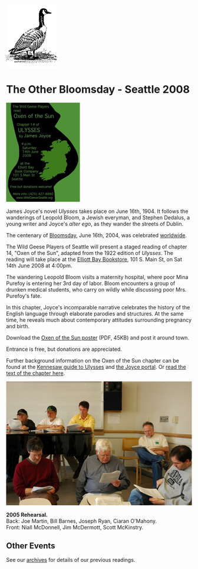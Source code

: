 [![[Goose]](../../images/goose.gif)](../../index.html)

The Other Bloomsday - Seattle 2008
==================================

[![](../../images/OxenOfTheSun.jpg)](../../posters/OxenOfTheSun.pdf "Oxen of the Sun Poster")

James Joyce's novel *Ulysses* takes place on June 16th, 1904. It follows
the wanderings of Leopold Bloom, a Jewish everyman, and Stephen Dedalus,
a young writer and Joyce's *alter ego*, as they wander the streets of
Dublin.

The centenary of [Bloomsday](http://en.wikipedia.org/wiki/Bloomsday),
June 16th, 2004, was celebrated
[worldwide](http://www.rejoycedublin2004.com "ReJoyce Dublin 2004").

The Wild Geese Players of Seattle will present a staged reading of
chapter 14, "Oxen of the Sun", adapted from the 1922 edition of
*Ulysses*. The reading will take place at the [Elliott Bay
Bookstore](http://www.elliottbaybook.com/), 101 S. Main St, on Sat 14th
June 2008 at 4:00pm.

The wandering Leopold Bloom visits a maternity hospital, where poor Mina
Purefoy is entering her 3rd day of labor. Bloom encounters a group of
drunken medical students, who carry on wildly while discussing poor Mrs.
Purefoy's fate.

In this chapter, Joyce's incomparable narrative celebrates the history
of the English language through elaborate parodies and structures. At
the same time, he reveals much about contemporary attitudes surrounding
pregnancy and birth.

Download the [Oxen of the Sun
poster](../../posters/OxenOfTheSun.pdf "Oxen of the Sun Poster") (PDF,
45KB) and post it around town.

Entrance is free, but donations are appreciated.

Further background information on the Oxen of the Sun chapter can be
found at the [Kennesaw guide to
Ulysses](http://ksumail.kennesaw.edu/~mglosup/ulysses/oxen.htm) and [the
Joyce portal](http://www.robotwisdom.com/jaj/ulysses/oxen.html). Or
[read the text of the chapter
here](http://www.readprint.com/chapter-6375/James-Joyce).

![](../../images/2005-rehearsal.jpg "[2005 rehearsal]")

**2005 Rehearsal.**\
 Back: Joe Martin, Bill Barnes, Joseph Ryan, Ciaran O'Mahony.\
 Front: Niall McDonnell, Jim McDermott, Scott McKinstry.

Other Events
------------

See our [archives](../../archives.html) for details of our previous
readings.
